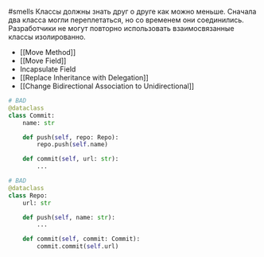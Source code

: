 #smells 
Классы должны знать друг о друге как можно меньше. Сначала два класса могли переплетаться, но со временем они соединились. Разработчики не могут повторно использовать взаимосвязанные классы изолированно.

- [[Move Method]]
- [[Move Field]]
- Incapsulate Field
- [[Replace Inheritance with Delegation]]
- [[Change Bidirectional Association to Unidirectional]]

```python
# BAD
@dataclass
class Commit:
    name: str

    def push(self, repo: Repo):
        repo.push(self.name)

    def commit(self, url: str):
        ...

# BAD
@dataclass
class Repo:
    url: str

    def push(self, name: str):
        ...

    def commit(self, commit: Commit):
        commit.commit(self.url)
```
